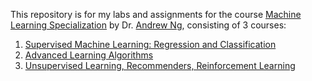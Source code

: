 This repository is for my labs and assignments for the course [Machine Learning Specialization](https://www.coursera.org/specializations/machine-learning-introduction?utm_campaign=WebsiteCourses-MLS-TopButton-mls-launch-2022&utm_medium=institutions&utm_source=deeplearning-ai) by Dr. [Andrew Ng](https://www.andrewng.org/), consisting of 3 courses:  
1) [Supervised Machine Learning: Regression and Classification](https://www.coursera.org/learn/machine-learning?specialization=machine-learning-introduction)  
2) [Advanced Learning Algorithms](https://www.coursera.org/learn/advanced-learning-algorithms?specialization=machine-learning-introduction)  
3) [Unsupervised Learning, Recommenders, Reinforcement Learning](https://www.coursera.org/learn/unsupervised-learning-recommenders-reinforcement-learning?specialization=machine-learning-introduction)